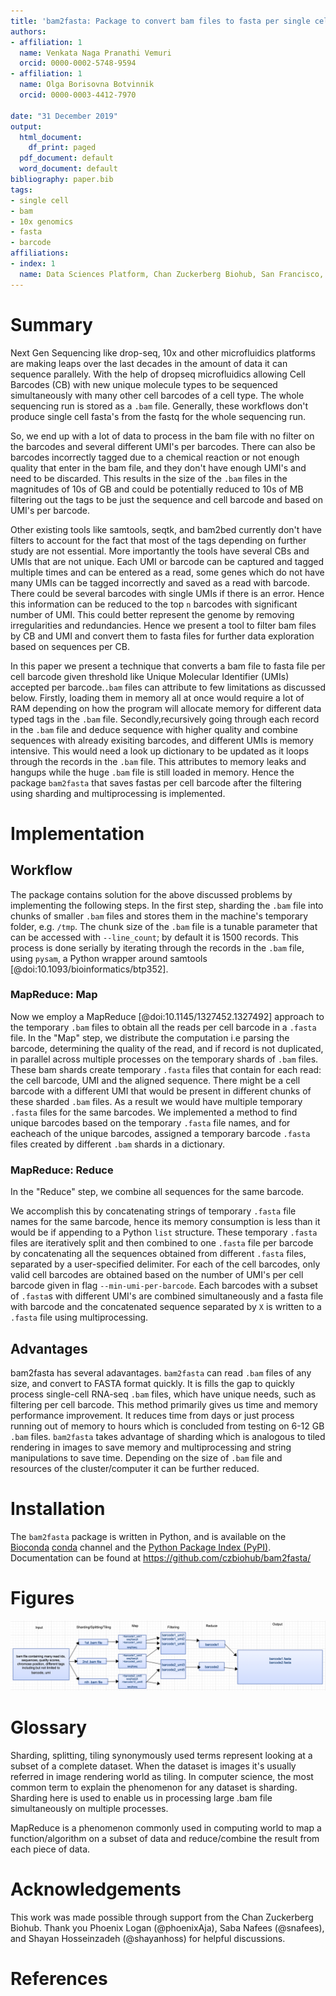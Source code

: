 ```yaml
---
title: 'bam2fasta: Package to convert bam files to fasta per single cell barcode'
authors:
- affiliation: 1
  name: Venkata Naga Pranathi Vemuri
  orcid: 0000-0002-5748-9594
- affiliation: 1
  name: Olga Borisovna Botvinnik
  orcid: 0000-0003-4412-7970

date: "31 December 2019"
output:
  html_document:
    df_print: paged
  pdf_document: default
  word_document: default
bibliography: paper.bib
tags:
- single cell
- bam
- 10x genomics
- fasta
- barcode
affiliations:
- index: 1
  name: Data Sciences Platform, Chan Zuckerberg Biohub, San Francisco, CA
---
```


# Summary

Next Gen Sequencing like drop-seq, 10x and other microfluidics platforms are making leaps over the last decades in the amount of data it can sequence parallely. 
With the help of dropseq microfluidics allowing Cell Barcodes (CB) with new unique molecule types to be sequenced simultaneously with many other cell barcodes of a cell type. 
The whole sequencing run is stored as a `.bam` file. Generally, these workflows don't produce single cell fasta's from the fastq for the whole sequencing run. 

So, we end up with a lot of data to process in the bam file with no filter on the barcodes and several different UMI's per barcodes. There can also be barcodes incorrectly tagged due to a chemical reaction or not enough quality that enter in the bam file, and they don't have enough UMI's and need to be discarded.
This results in the size of the `.bam` files in the magnitudes of 10s of GB and could be potentially reduced to 10s of MB filtering out the tags to be just the sequence and cell barcode and based on UMI's per barcode. 

Other existing tools like samtools, seqtk, and bam2bed currently don't have filters to account for the fact that most of the tags depending on further study are not essential. More importantly the tools have several CBs and UMIs that are not unique. Each UMI or barcode can be captured and tagged multiple times and can be entered as a read, some genes which do not have many UMIs can be tagged incorrectly and saved as a read with barcode. There could be several barcodes with single UMIs if there is an error. Hence this information can be reduced to the top `n` barcodes with significant number of UMI. This could better represent the genome by removing irregularities and redundancies. Hence we present a tool to filter bam files by CB and UMI and convert them to fasta files for further data exploration based on sequences per CB. 

In this paper we present a technique that converts a bam file to fasta file per cell barcode given threshold like Unique Molecular Identifier (UMIs) accepted per barcode.`.bam` files can attribute to few limitations as discussed below. 
Firstly, loading them in memory all at once would require a lot of RAM depending on how the program will allocate memory for different data typed tags in the `.bam` file. 
Secondly,recursively going through each record in the `.bam` file and deduce sequence with higher quality and combine sequences with already exisiting barcodes, and different UMIs is memory intensive. This would need a look up dictionary to be updated as it loops through the records in the `.bam` file. This attributes to memory leaks and hangups while the huge `.bam` file is still loaded in memory. 
Hence the package `bam2fasta` that saves fastas per cell barcode after the filtering using sharding and multiprocessing is implemented.


# Implementation

## Workflow

The package contains solution for the above discussed problems by implementing the following steps.
In the first step, sharding the `.bam` file into chunks of smaller `.bam` files and stores them in the machine's temporary folder, e.g. `/tmp`. The chunk size of the `.bam` file is a tunable parameter that can be accessed with `--line_count`; by default it is 1500 records. This process is done serially by iterating through the records in the `.bam` file, using `pysam`, a Python wrapper around samtools [@doi:10.1093/bioinformatics/btp352]. 

### MapReduce: Map

Now we employ a MapReduce [@doi:10.1145/1327452.1327492] approach to the temporary `.bam` files to obtain all the reads per cell barcode in a `.fasta` file.
In the "Map" step, we distribute the computation i.e parsing the barcode, determining the quality of the read, and if record is not duplicated, in parallel across multiple processes on the temporary shards of `.bam` files. These bam shards create temporary `.fasta` files that contain for each read: the cell barcode, UMI and the aligned sequence.
There might be a cell barcode with a different UMI that would be present in different chunks of these sharded `.bam` files. As a result we would have multiple temporary `.fasta` files for the same barcodes. We implemented a method to find unique barcodes based on the temporary `.fasta` file names, and for eacheach of the unique barcodes, assigned a temporary barcode `.fasta` files created by different `.bam` shards in a dictionary.

### MapReduce: Reduce

In the "Reduce" step, we combine all sequences for the same barcode.

We accomplish this by concatenating strings of temporary `.fasta` file names for the same barcode, hence its memory consumption is less than it would be if appending to a Python `list` structure. 
These temporary `.fasta` files are iteratively split and then combined to one `.fasta` file per barcode by concatenating all the sequences obtained from different `.fasta` files, separated by a user-specified delimiter. 
For each of the cell barcodes, only valid cell barcodes are obtained based on the number of UMI's per cell barcode given in flag `--min-umi-per-barcode`. 
Each barcodes with a subset of `.fasta`s with different UMI's are combined simultaneously and a fasta file with barcode and the concatenated sequence separated by `X` is written to a `.fasta` file using multiprocessing.

## Advantages

bam2fasta has several adavantages.
`bam2fasta` can read `.bam` files of any size, and convert to FASTA format quickly. 
It is fills the gap to quickly process single-cell RNA-seq `.bam` files, which have unique needs, such as filtering per cell barcode.
This method primarily gives us time and memory performance improvement. 
It reduces time from days or just process running out of memory to hours which is concluded from testing on 6-12 GB `.bam` files. 
`bam2fasta` takes advantage of sharding which is analogous to tiled rendering in images to save memory and multiprocessing and string manipulations to save time. 
Depending on the size of `.bam` file and resources of the cluster/computer it can be further reduced.


# Installation

The `bam2fasta` package is written in Python, and is available on the [Bioconda](https://bioconda.github.io/) [conda](https://docs.conda.io/en/latest/) channel and the [Python Package Index (PyPI)](https://pypi.org/).
Documentation can be found at https://github.com/czbiohub/bam2fasta/


# Figures

![The bam2fasta workflow as explained in the implementation is illustrated in the flowchart](bam2fasta_workflow.png)


# Glossary

Sharding, splitting, tiling synonymously used terms represent looking at a subset of a complete dataset. When the dataset is images it's usually referred in image rendering world as tiling. In computer science, the most common term to explain the phenomenon for any dataset is sharding. Sharding here is used to enable us in processing large .bam file simultaneously on multiple processes.

MapReduce is a phenomenon commonly used in computing world to map a function/algorithm on a subset of data and reduce/combine the result from each piece of data.

# Acknowledgements

This work was made possible through support from the Chan Zuckerberg Biohub.
Thank you Phoenix Logan (@phoenixAja), Saba Nafees (@snafees), and Shayan Hosseinzadeh (@shayanhoss) for helpful discussions.


# References
